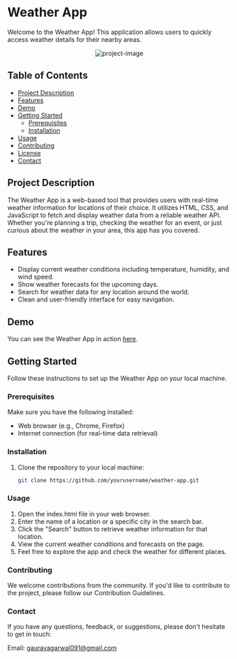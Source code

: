 # Weather App

Welcome to the Weather App! This application allows users to quickly access weather details for their nearby areas.

<p align="center"><img src="https://socialify.git.ci/gauravag091/weather-app/image?language=1&amp;owner=1&amp;name=1&amp;stargazers=1&amp;theme=Light" alt="project-image"></p>

## Table of Contents

- [Project Description](#project-description)
- [Features](#features)
- [Demo](#demo)
- [Getting Started](#getting-started)
  - [Prerequisites](#prerequisites)
  - [Installation](#installation)
- [Usage](#usage)
- [Contributing](#contributing)
- [License](#license)
- [Contact](#contact)

## Project Description

The Weather App is a web-based tool that provides users with real-time weather information for locations of their choice. It utilizes HTML, CSS, and JavaScript to fetch and display weather data from a reliable weather API. Whether you're planning a trip, checking the weather for an event, or just curious about the weather in your area, this app has you covered.

## Features

- Display current weather conditions including temperature, humidity, and wind speed.
- Show weather forecasts for the upcoming days.
- Search for weather data for any location around the world.
- Clean and user-friendly interface for easy navigation.

## Demo

You can see the Weather App in action [here]([link-to-demo](https://gauravag091.github.io/weather-app/)).

## Getting Started

Follow these instructions to set up the Weather App on your local machine.

### Prerequisites

Make sure you have the following installed:

- Web browser (e.g., Chrome, Firefox)
- Internet connection (for real-time data retrieval)

### Installation

1. Clone the repository to your local machine:

   ```bash
   git clone https://github.com/yourusername/weather-app.git

### Usage
1. Open the index.html file in your web browser.
2. Enter the name of a location or a specific city in the search bar.
3. Click the "Search" button to retrieve weather information for that location.
4. View the current weather conditions and forecasts on the page.
5. Feel free to explore the app and check the weather for different places.

### Contributing
We welcome contributions from the community. If you'd like to contribute to the project, please follow our Contribution Guidelines.

### Contact
If you have any questions, feedback, or suggestions, please don't hesitate to get in touch:

Email: gauravagarwal091@gmail.com


